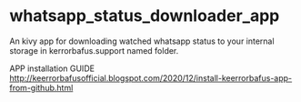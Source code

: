 # whatsapp_status_downloader_app
An kivy app for downloading  watched whatsapp status to your internal storage in kerrorbafus.support named folder.


APP installation GUIDE 
http://keerrorbafusofficial.blogspot.com/2020/12/install-keerrorbafus-app-from-github.html
